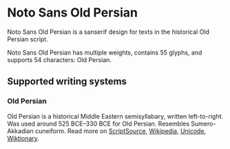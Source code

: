 
# Noto Sans Old Persian

Noto Sans Old Persian is a sanserif design for texts in the historical Old Persian script. 

Noto Sans Old Persian has multiple weights, contains 55 glyphs, and supports 54 characters: Old Persian.


## Supported writing systems


### Old Persian

Old Persian is a historical Middle Eastern semisyllabary, written left-to-right. Was used around 525 BCE–330 BCE for Old Persian. Resembles Sumero-Akkadian cuneiform. Read more on [ScriptSource](https://scriptsource.org/scr/Xpeo), [Wikipedia](https://en.wikipedia.org/wiki/ISO_15924:Xpeo), [Unicode](https://www.unicode.org/versions/Unicode13.0.0/ch11.pdf#G26474), [Wiktionary](https://en.wiktionary.org/wiki/Category:Old_Persian_script).

